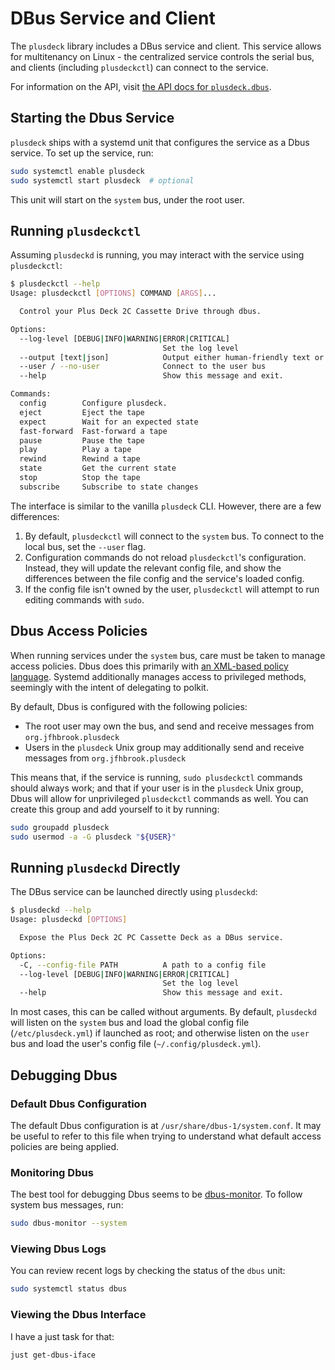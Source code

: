 # DBus Service and Client

The `plusdeck` library includes a DBus service and client. This service allows for multitenancy on Linux - the centralized service controls the serial bus, and clients (including `plusdeckctl`) can connect to the service.

For information on the API, visit [the API docs for `plusdeck.dbus`](./api/plusdeck.dbus.md).

## Starting the Dbus Service

`plusdeck` ships with a systemd unit that configures the service as a Dbus service. To set up the service, run:

```sh
sudo systemctl enable plusdeck
sudo systemctl start plusdeck  # optional
```

This unit will start on the `system` bus, under the root user.

## Running `plusdeckctl`

Assuming `plusdeckd` is running, you may interact with the service using `plusdeckctl`:

```sh
$ plusdeckctl --help
Usage: plusdeckctl [OPTIONS] COMMAND [ARGS]...

  Control your Plus Deck 2C Cassette Drive through dbus.

Options:
  --log-level [DEBUG|INFO|WARNING|ERROR|CRITICAL]
                                  Set the log level
  --output [text|json]            Output either human-friendly text or JSON
  --user / --no-user              Connect to the user bus
  --help                          Show this message and exit.

Commands:
  config        Configure plusdeck.
  eject         Eject the tape
  expect        Wait for an expected state
  fast-forward  Fast-forward a tape
  pause         Pause the tape
  play          Play a tape
  rewind        Rewind a tape
  state         Get the current state
  stop          Stop the tape
  subscribe     Subscribe to state changes
```

The interface is similar to the vanilla `plusdeck` CLI. However, there are a few differences:

1. By default, `plusdeckctl` will connect to the `system` bus. To connect to the local bus, set the `--user` flag.
2. Configuration commands do not reload `plusdeckctl`'s configuration. Instead, they will update the relevant config file, and show the differences between the file config and the service's loaded config.
3. If the config file isn't owned by the user, `plusdeckctl` will attempt to run editing commands with `sudo`.

## Dbus Access Policies

When running services under the `system` bus, care must be taken to manage access policies. Dbus does this primarily with [an XML-based policy language](https://dbus.freedesktop.org/doc/dbus-daemon.1.html). Systemd additionally manages access to privileged methods, seemingly with the intent of delegating to polkit.

By default, Dbus is configured with the following policies:

* The root user may own the bus, and send and receive messages from `org.jfhbrook.plusdeck`
* Users in the `plusdeck` Unix group may additionally send and receive messages from `org.jfhbrook.plusdeck`

This means that, if the service is running, `sudo plusdeckctl` commands should always work; and that if your user is in the `plusdeck` Unix group, Dbus will allow for unprivileged `plusdeckctl` commands as well. You can create this group and add yourself to it by running:

```bash
sudo groupadd plusdeck
sudo usermod -a -G plusdeck "${USER}"
```

## Running `plusdeckd` Directly

The DBus service can be launched directly using `plusdeckd`:

```sh
$ plusdeckd --help
Usage: plusdeckd [OPTIONS]

  Expose the Plus Deck 2C PC Cassette Deck as a DBus service.

Options:
  -C, --config-file PATH          A path to a config file
  --log-level [DEBUG|INFO|WARNING|ERROR|CRITICAL]
                                  Set the log level
  --help                          Show this message and exit.
```

In most cases, this can be called without arguments. By default, `plusdeckd` will listen on the `system` bus and load the global config file (`/etc/plusdeck.yml`) if launched as root; and otherwise listen on the `user` bus and load the user's config file (`~/.config/plusdeck.yml`).

## Debugging Dbus

### Default Dbus Configuration

The default Dbus configuration is at `/usr/share/dbus-1/system.conf`. It may be useful to refer to this file when trying to understand what default access policies are being applied.

### Monitoring Dbus

The best tool for debugging Dbus seems to be [dbus-monitor](https://dbus.freedesktop.org/doc/dbus-monitor.1.html). To follow system bus messages, run:

```sh
sudo dbus-monitor --system
```

### Viewing Dbus Logs

You can review recent logs by checking the status of the `dbus` unit:

```sh
sudo systemctl status dbus
```

### Viewing the Dbus Interface

I have a just task for that:

```sh
just get-dbus-iface
```
